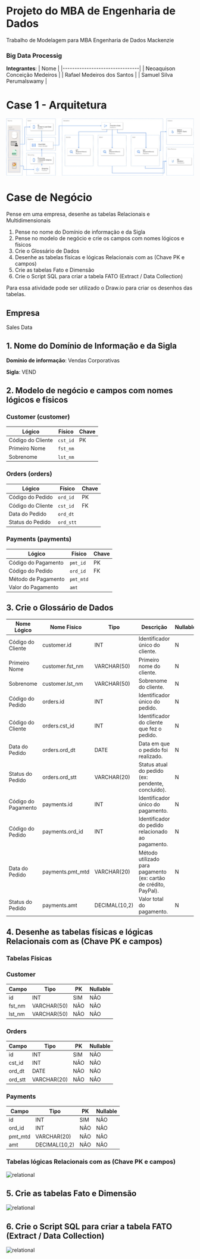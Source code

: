 # Projeto do MBA de Engenharia de Dados
Trabalho de Modelagem para MBA Engenharia de Dados Mackenzie
### Big Data Processig

**Integrantes**:
| Nome                           |
|--------------------------------|
| Neoaquison Conceição Medeiros  |
| Rafael Medeiros dos Santos     |
| Samuel Silva Perumalswamy      |

# Case 1 - Arquitetura
![Arquitetura](https://github.com/rahfaeu/modeling-data-schema/blob/main/case-01/Atividade%201%20-%20arquitetura.jpg)

# Case de Negócio

Pense em uma empresa, desenhe as tabelas Relacionais e Multidimensionais

1. Pense no nome do Domínio de informação e da Sigla
2. Pense no modelo de negócio e crie os campos com nomes lógicos e físicos
3. Crie o Glossário de Dados
4. Desenhe as tabelas físicas e lógicas Relacionais com as (Chave PK e campos)
5. Crie as tabelas Fato e Dimensão
6. Crie o Script SQL para criar a tabela FATO (Extract / Data Collection)

Para essa atividade pode ser utilizado o Draw.io para criar os desenhos das tabelas.

## Empresa
Sales Data

## 1. Nome do Domínio de Informação e da Sigla
**Domínio de informação**: Vendas Corporativas

**Sigla**: VEND

## 2. Modelo de negócio e campos com nomes lógicos e físicos

### Customer (customer)

| Lógico             | Físico    | Chave |
|--------------------|-----------|-------|
| Código do Cliente  | `cst_id`  | PK    |
| Primeiro Nome      | `fst_nm`  |       |
| Sobrenome          | `lst_nm`  |       |

### Orders (orders)

| Lógico              | Físico     | Chave |
|---------------------|------------|-------|
| Código do Pedido    | `ord_id`   | PK    |
| Código do Cliente   | `cst_id`   | FK    |
| Data do Pedido      | `ord_dt`   |       |
| Status do Pedido    | `ord_stt`  |       |

### Payments (payments)

| Lógico              | Físico     | Chave |
|---------------------|------------|-------|
| Código do Pagamento | `pmt_id`   | PK    |
| Código do Pedido    | `ord_id`   | FK    |
| Método de Pagamento | `pmt_mtd`  |       |
| Valor do Pagamento  | `amt`      |       | 

## 3. Crie o Glossário de Dados

| Nome Lógico                 | Nome Físico      | Tipo          | Descrição                                                                | Nullable |
|-----------------------------|------------------|---------------|--------------------------------------------------------------------------|----------|
| Código do Cliente           | customer.id      | INT           | Identificador único do cliente.                                          | N        |
| Primeiro Nome               | customer.fst_nm  | VARCHAR(50)   | Primeiro nome do cliente.                                                | N        |
| Sobrenome                   | customer.lst_nm  | VARCHAR(50)   | Sobrenome do cliente.                                                    | N        |
| Código do Pedido            | orders.id        | INT           | Identificador único do pedido.                                           | N        |
| Código do Cliente           | orders.cst_id    | INT           | Identificador do cliente que fez o pedido.                               | N        |
| Data do Pedido              | orders.ord_dt    | DATE          | Data em que o pedido foi realizado.                                      | N        |
| Status do Pedido            | orders.ord_stt   | VARCHAR(20)   | Status atual do pedido (ex: pendente, concluído).                        | N        |
| Código do Pagamento         | payments.id      | INT           | Identificador único do pagamento.                                        | N        |
| Código do Pedido            | payments.ord_id  | INT           | Identificador do pedido relacionado ao pagamento.                        | N        |
| Data do Pedido              | payments.pmt_mtd | VARCHAR(20)   | Método utilizado para pagamento (ex: cartão de crédito, PayPal).         | N        |
| Status do Pedido            | payments.amt     | DECIMAL(10,2) | Valor total do pagamento.                                                | N        |


## 4. Desenhe as tabelas físicas e lógicas Relacionais com as (Chave PK e campos)

### Tabelas Físicas

### Customer

| Campo       | Tipo        | PK  | Nullable |
|-------------|-------------|-----|----------|
| id          | INT         | SIM | NÃO      |
| fst_nm      | VARCHAR(50) | NÃO | NÃO      |
| lst_nm      | VARCHAR(50) | NÃO | NÃO      |

### Orders

| Campo       | Tipo        | PK  | Nullable |
|-------------|-------------|-----|----------|
| id          | INT         | SIM | NÃO      |
| cst_id      | INT         | NÃO | NÃO      |
| ord_dt      | DATE        | NÃO | NÃO      |
| ord_stt     | VARCHAR(20) | NÃO | NÃO      |

### Payments

| Campo          | Tipo          | PK  | Nullable |
|----------------|---------------|-----|----------|
| id             | INT           | SIM | NÃO      |
| ord_id         | INT           | NÃO | NÃO      |
| pmt_mtd        | VARCHAR(20)   | NÃO | NÃO      |
| amt            | DECIMAL(10,2) | NÃO | NÃO      |

### Tabelas lógicas Relacionais com as (Chave PK e campos)


![relational](./diagrams/relational.png)


## 5. Crie as tabelas Fato e Dimensão

![relational](./diagrams/modelagem_dimensional.png)


## 6. Crie o Script SQL para criar a tabela FATO (Extract / Data Collection)

![relational](./diagrams/create_table.png)
